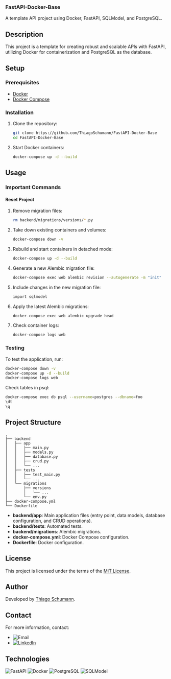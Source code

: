 ### FastAPI-Docker-Base

A template API project using Docker, FastAPI, SQLModel, and PostgreSQL.

## Description

This project is a template for creating robust and scalable APIs with FastAPI, utilizing Docker for containerization and PostgreSQL as the database.

## Setup

### Prerequisites

- [Docker](https://www.docker.com/)
- [Docker Compose](https://docs.docker.com/compose/)

### Installation

1. Clone the repository:
   ```bash
   git clone https://github.com/ThiagoSchumann/FastAPI-Docker-Base
   cd FastAPI-Docker-Base
   ```

2. Start Docker containers:
   ```bash
   docker-compose up -d --build
   ```

## Usage

### Important Commands

#### Reset Project

1. Remove migration files:
   ```bash
   rm backend/migrations/versions/*.py
   ```

2. Take down existing containers and volumes:
   ```bash
   docker-compose down -v
   ```

3. Rebuild and start containers in detached mode:
   ```bash
   docker-compose up -d --build
   ```

4. Generate a new Alembic migration file:
   ```bash
   docker-compose exec web alembic revision --autogenerate -m "init"
   ```

5. Include changes in the new migration file:
   ```bash
   import sqlmodel
   ```

6. Apply the latest Alembic migrations:
   ```bash
   docker-compose exec web alembic upgrade head
   ```

7. Check container logs:
   ```bash
   docker-compose logs web
   ```

### Testing

To test the application, run:
```bash
docker-compose down -v
docker-compose up -d --build
docker-compose logs web
```

Check tables in psql:
```bash
docker-compose exec db psql --username=postgres --dbname=foo
\dt
\q
```

## Project Structure

```plaintext
.
├── backend
│   ├── app
│   │   ├── main.py
│   │   ├── models.py
│   │   ├── database.py
│   │   ├── crud.py
│   │   └── ...
│   ├── tests
│   │   ├── test_main.py
│   │   └── ...
│   └── migrations
│       ├── versions
│       │   └── ...
│       └── env.py
├── docker-compose.yml
└── Dockerfile
```

- **backend/app**: Main application files (entry point, data models, database configuration, and CRUD operations).
- **backend/tests**: Automated tests.
- **backend/migrations**: Alembic migrations.
- **docker-compose.yml**: Docker Compose configuration.
- **Dockerfile**: Docker configuration.

## License

This project is licensed under the terms of the [MIT License](LICENSE).

## Author

Developed by [Thiago Schumann](https://github.com/ThiagoSchumann).

## Contact

For more information, contact:
- ![Email](https://img.shields.io/badge/Email-thiagoarturschumann@gmail.com-red?style=flat&logo=gmail&logoColor=white)
- [![LinkedIn](https://img.shields.io/badge/LinkedIn-thiagoschumann-blue?style=flat&logo=linkedin&logoColor=white)](https://www.linkedin.com/in/thiagoschumann/)

## Technologies

![FastAPI](https://img.shields.io/badge/FastAPI-005571?style=flat&logo=fastapi)
![Docker](https://img.shields.io/badge/Docker-2496ED?style=flat&logo=docker&logoColor=white)
![PostgreSQL](https://img.shields.io/badge/PostgreSQL-336791?style=flat&logo=postgresql&logoColor=white)
![SQLModel](https://img.shields.io/badge/SQLModel-2496ED?style=flat&logo=sqlalchemy&logoColor=white)